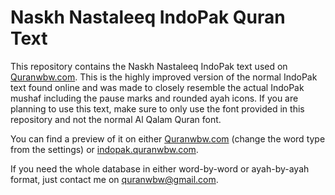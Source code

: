 # Naskh Nastaleeq IndoPak Quran Text

This repository contains the Naskh Nastaleeq IndoPak text used on [Quranwbw.com](https://quranwbw.com). This is the highly improved version of the normal IndoPak text found online and was made to closely resemble the actual IndoPak mushaf including the pause marks and rounded ayah icons. If you are planning to use this text, make sure to only use the font provided in this repository and not the normal Al Qalam Quran font. 

You can find a preview of it on either [Quranwbw.com](https://quranwbw.com) (change the word type from the settings) or [indopak.quranwbw.com](https://indopak.quranwbw.com).

If you need the whole database in either word-by-word or ayah-by-ayah format, just contact me on [quranwbw@gmail.com](mailto:quranwbw@gmail.com).
